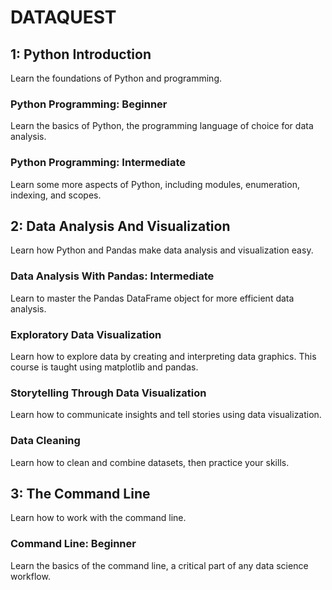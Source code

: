 # DATAQUEST

## 1: Python Introduction 
Learn the foundations of Python and programming.

### Python Programming: Beginner
Learn the basics of Python, the programming language of choice for data analysis.

### Python Programming: Intermediate
Learn some more aspects of Python, including modules, enumeration, indexing, and scopes.


## 2: Data Analysis And Visualization 
Learn how Python and Pandas make data analysis and visualization easy.

### Data Analysis With Pandas: Intermediate
Learn to master the Pandas DataFrame object for more efficient data analysis.

### Exploratory Data Visualization
Learn how to explore data by creating and interpreting data graphics. This course is taught using matplotlib and pandas.

### Storytelling Through Data Visualization
Learn how to communicate insights and tell stories using data visualization.

### Data Cleaning
Learn how to clean and combine datasets, then practice your skills.

## 3: The Command Line 
Learn how to work with the command line.

### Command Line: Beginner
Learn the basics of the command line, a critical part of any data science workflow.
